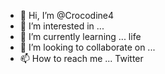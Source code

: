- 👋 Hi, I’m @Crocodine4
- 👀 I’m interested in ... 
- 🌱 I’m currently learning ... life
- 💞️ I’m looking to collaborate on ... 
- 📫 How to reach me ... Twitter

<!---
Crocodine4/Crocodine4 is a ✨ special ✨ repository because its `README.md` (this file) appears on your GitHub profile.
You can click the Preview link to take a look at your changes.
--->
